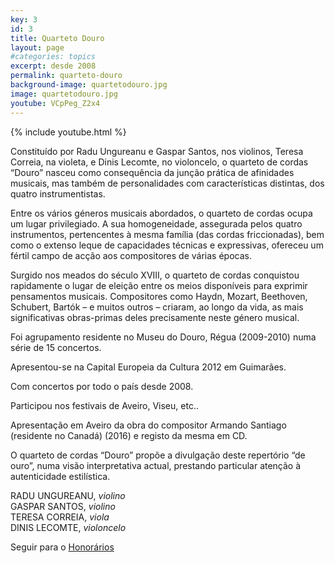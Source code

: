 ```yaml
---
key: 3
id: 3
title: Quarteto Douro
layout: page
#categories: topics
excerpt: desde 2008
permalink: quarteto-douro
background-image: quartetodouro.jpg
image: quartetodouro.jpg
youtube: VCpPeg_Z2x4
---
```

{% include youtube.html %}

Constituído por Radu Ungureanu e Gaspar Santos, nos violinos, Teresa Correia, na violeta, e Dinis Lecomte, no violoncelo, o quarteto de cordas “Douro” nasceu como consequência da junção prática de afinidades musicais, mas também de personalidades com características distintas, dos quatro instrumentistas.

Entre os vários géneros musicais abordados, o quarteto de cordas ocupa um lugar privilegiado. A sua homogeneidade, assegurada pelos quatro instrumentos, pertencentes à mesma família (das cordas friccionadas), bem como o extenso leque de capacidades técnicas e expressivas, ofereceu um fértil campo de acção aos compositores de várias épocas.

Surgido nos meados do século XVIII, o quarteto de cordas conquistou rapidamente o lugar de eleição entre os meios disponíveis para exprimir pensamentos musicais. Compositores como Haydn, Mozart, Beethoven, Schubert, Bartók – e muitos outros – criaram, ao longo da vida, as mais significativas obras-primas deles precisamente neste género musical.

Foi agrupamento residente no Museu do Douro, Régua (2009-2010) numa série de 15 concertos.

Apresentou-se na Capital Europeia da Cultura 2012 em Guimarães.

Com concertos por todo o país desde 2008.

Participou nos festivais de Aveiro, Viseu, etc..

Apresentação em Aveiro da obra do compositor Armando Santiago (residente no Canadá) (2016) e registo da mesma em CD.

O quarteto de cordas “Douro” propõe a divulgação deste repertório “de ouro”, numa visão interpretativa actual, prestando particular atenção à autenticidade estilística.


RADU UNGUREANU, *violino*  
GASPAR SANTOS, *violino*  
TERESA CORREIA, *viola*  
DINIS LECOMTE, *violoncelo*
  
  
Seguir para o [Honorários](/honorarios)
